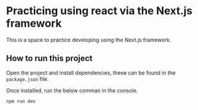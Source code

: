 # Practicing using react via the Next.js framework
This is a space to practice developing using the Next.js framework. 

## How to run this project

Open the project and install dependencies, these can be found in the `package.json` file.

Once installed, run the below comman in the console. 
```
npm run dev
```